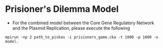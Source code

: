 # Prisioner's Dilemma Model

* For the combined model between the Core Gene Regulatory Network and the Plasmid Replication, please execute the following

`mpirun -np 2 path_to_piskas -i prisioners_game.cka -t 1000 -p 1000 -o model.`
